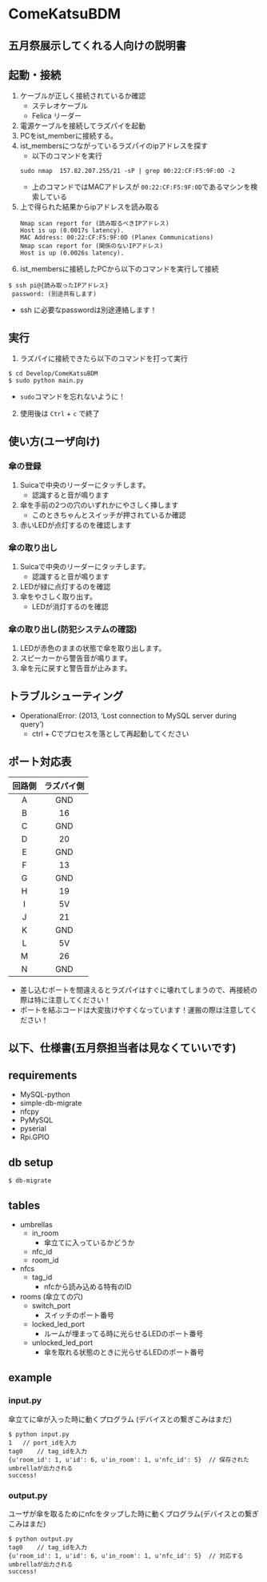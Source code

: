 # ComeKatsuBDM

## 五月祭展示してくれる人向けの説明書

## 起動・接続
1. ケーブルが正しく接続されているか確認
    - ステレオケーブル
    - Felica リーダー
2. 電源ケーブルを接続してラズパイを起動
3. PCをist_memberに接続する。
4. ist_membersにつながっているラズパイのipアドレスを探す
    - 以下のコマンドを実行
    ```
    sudo nmap  157.82.207.255/21 -sP | grep 00:22:CF:F5:9F:0D -2
    ```
    - 上のコマンドではMACアドレスが `00:22:CF:F5:9F:0D`であるマシンを検索している
5. 上で得られた結果からipアドレスを読み取る
    ```
    Nmap scan report for (読み取るべきIPアドレス)
    Host is up (0.0017s latency).
    MAC Address: 00:22:CF:F5:9F:0D (Planex Communications)
    Nmap scan report for (関係のないIPアドレス)
    Host is up (0.0026s latency).
    ```
5. ist_membersに接続したPCから以下のコマンドを実行して接続
```
$ ssh pi@{読み取ったIPアドレス}
 password: (別途共有します)
```
- ssh に必要なpasswordは別途連絡します！

## 実行
1. ラズパイに接続できたら以下のコマンドを打って実行
 ```
$ cd Develop/ComeKatsuBDM
$ sudo python main.py
```
- `sudo`コマンドを忘れないように！ 

2. 使用後は `Ctrl` + `c` で終了

## 使い方(ユーザ向け)

### 傘の登録
1. Suicaで中央のリーダーにタッチします。
    - 認識すると音が鳴ります
2. 傘を手前の2つの穴のいずれかにやさしく挿します
    - このときちゃんとスイッチが押されているか確認
3. 赤いLEDが点灯するのを確認します

### 傘の取り出し
1. Suicaで中央のリーダーにタッチします。
     - 認識すると音が鳴ります
2. LEDが緑に点灯するのを確認
3. 傘をやさしく取り出す。
    - LEDが消灯するのを確認
    
### 傘の取り出し(防犯システムの確認)
1. LEDが赤色のままの状態で傘を取り出します。
2. スピーカーから警告音が鳴ります。
3. 傘を元に戻すと警告音が止みます。

## トラブルシューティング
- OperationalError: (2013, ‘Lost connection to MySQL server during query’)
    - ctrl + Cでプロセスを落として再起動してください
 
## ポート対応表

|回路側|ラズパイ側|
|:---:|:---:|
| A | GND |
| B | 16 | 
| C | GND | 
| D | 20 | 
| E | GND | 
| F | 13 | 
| G | GND | 
| H | 19 | 
| I | 5V | 
| J | 21 | 
| K | GND | 
| L | 5V | 
| M | 26 | 
| N | GND | 

- 差し込むポートを間違えるとラズパイはすぐに壊れてしまうので、再接続の際は特に注意してください！
- ポートを結ぶコードは大変抜けやすくなっています！運搬の際は注意してください！

## 以下、仕様書(五月祭担当者は見なくていいです)

## requirements
- MySQL-python
- simple-db-migrate
- nfcpy
- PyMySQL
- pyserial
- Rpi.GPIO

## db setup
```
$ db-migrate
```

## tables
- umbrellas
    - in_room
        - 傘立てに入っているかどうか
    - nfc_id
    - room_id
- nfcs
    - tag_id
        - nfcから読み込める特有のID
- rooms (傘立ての穴)
    - switch_port
        - スイッチのポート番号
    - locked_led_port
        - ルームが埋まってる時に光らせるLEDのポート番号
    - unlocked_led_port
        - 傘を取れる状態のときに光らせるLEDのポート番号

## example
### input.py
傘立てに傘が入った時に動くプログラム
(デバイスとの繋ぎこみはまだ)
```
$ python input.py
1   // port_idを入力
tag0    // tag_idを入力
{u'room_id': 1, u'id': 6, u'in_room': 1, u'nfc_id': 5}  // 保存されたumbrellaが出力される
success!
```

### output.py
ユーザが傘を取るためにnfcをタップした時に動くプログラム(デバイスとの繋ぎこみはまだ)
```
$ python output.py
tag0    // tag_idを入力
{u'room_id': 1, u'id': 6, u'in_room': 1, u'nfc_id': 5}  // 対応するumbrellaが出力される
success!
```

